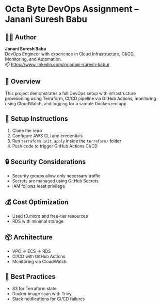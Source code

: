# Octa Byte DevOps Assignment – Janani Suresh Babu
## 🙋‍♀️ Author

**Janani Suresh Babu**  
DevOps Engineer with experience in Cloud Infrastructure, CI/CD, Monitoring, and Automation.  
📫 https://www.linkedin.com/in/janani-suresh-babu/

## 🚀 Overview

This project demonstrates a full DevOps setup with infrastructure provisioning using Terraform, CI/CD pipeline via GitHub Actions, monitoring using CloudWatch, and logging for a sample Dockerized app.

## 🔧 Setup Instructions

1. Clone the repo  
2. Configure AWS CLI and credentials  
3. Run `terraform init`, `apply` inside the `terraform/` folder  
4. Push code to trigger GitHub Actions CI/CD  

## 🔒 Security Considerations

- Security groups allow only necessary traffic  
- Secrets are managed using GitHub Secrets  
- IAM follows least privilege  

## 💰 Cost Optimization

- Used t3.micro and free-tier resources  
- RDS with minimal storage  

## 📦 Architecture

- VPC → ECS → RDS  
- CI/CD with GitHub Actions  
- Monitoring via CloudWatch  

## 🔐 Best Practices

- S3 for Terraform state  
- Docker image scan with Trivy  
- Slack notifications for CI/CD failures





